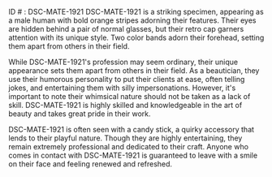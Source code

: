 ID # : DSC-MATE-1921
DSC-MATE-1921 is a striking specimen, appearing as a male human with bold orange stripes adorning their features. Their eyes are hidden behind a pair of normal glasses, but their retro cap garners attention with its unique style. Two color bands adorn their forehead, setting them apart from others in their field.

While DSC-MATE-1921's profession may seem ordinary, their unique appearance sets them apart from others in their field. As a beautician, they use their humorous personality to put their clients at ease, often telling jokes, and entertaining them with silly impersonations. However, it's important to note their whimsical nature should not be taken as a lack of skill. DSC-MATE-1921 is highly skilled and knowledgeable in the art of beauty and takes great pride in their work.

DSC-MATE-1921 is often seen with a candy stick, a quirky accessory that lends to their playful nature. Though they are highly entertaining, they remain extremely professional and dedicated to their craft. Anyone who comes in contact with DSC-MATE-1921 is guaranteed to leave with a smile on their face and feeling renewed and refreshed.